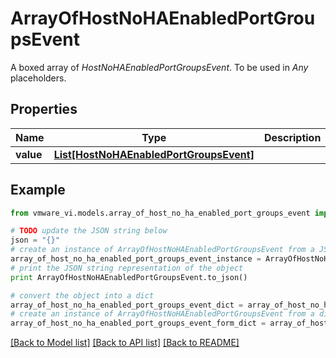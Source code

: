 # ArrayOfHostNoHAEnabledPortGroupsEvent

A boxed array of *HostNoHAEnabledPortGroupsEvent*. To be used in *Any* placeholders. 

## Properties
Name | Type | Description | Notes
------------ | ------------- | ------------- | -------------
**value** | [**List[HostNoHAEnabledPortGroupsEvent]**](HostNoHAEnabledPortGroupsEvent.md) |  | 

## Example

```python
from vmware_vi.models.array_of_host_no_ha_enabled_port_groups_event import ArrayOfHostNoHAEnabledPortGroupsEvent

# TODO update the JSON string below
json = "{}"
# create an instance of ArrayOfHostNoHAEnabledPortGroupsEvent from a JSON string
array_of_host_no_ha_enabled_port_groups_event_instance = ArrayOfHostNoHAEnabledPortGroupsEvent.from_json(json)
# print the JSON string representation of the object
print ArrayOfHostNoHAEnabledPortGroupsEvent.to_json()

# convert the object into a dict
array_of_host_no_ha_enabled_port_groups_event_dict = array_of_host_no_ha_enabled_port_groups_event_instance.to_dict()
# create an instance of ArrayOfHostNoHAEnabledPortGroupsEvent from a dict
array_of_host_no_ha_enabled_port_groups_event_form_dict = array_of_host_no_ha_enabled_port_groups_event.from_dict(array_of_host_no_ha_enabled_port_groups_event_dict)
```
[[Back to Model list]](../README.md#documentation-for-models) [[Back to API list]](../README.md#documentation-for-api-endpoints) [[Back to README]](../README.md)


